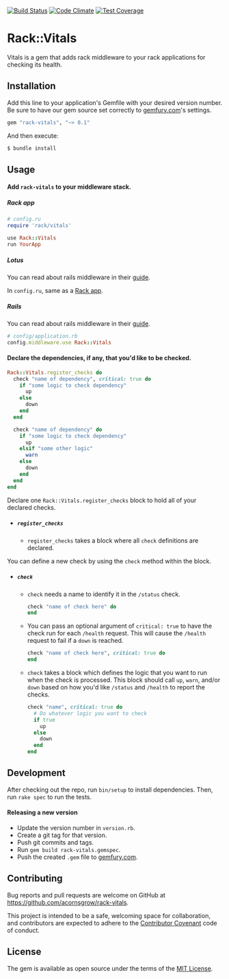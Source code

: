 [![Build Status](https://travis-ci.com/Acornsgrow/rack-vitals.svg?token=4fvrruF3QcAS3qNYjLiE)](https://travis-ci.com/Acornsgrow/rack-vitals)
[![Code Climate](https://codeclimate.com/repos/565f493f9769c16d57000dfa/badges/faec219f166eb3cb676e/gpa.svg)](https://codeclimate.com/repos/565f493f9769c16d57000dfa/feed)
[![Test Coverage](https://codeclimate.com/repos/565f493f9769c16d57000dfa/badges/faec219f166eb3cb676e/coverage.svg)](https://codeclimate.com/repos/565f493f9769c16d57000dfa/coverage)

# Rack::Vitals

Vitals is a gem that adds rack middleware to your rack applications for
checking its health.

## Installation

Add this line to your application's Gemfile with your desired version number.
Be sure to have our gem source set correctly to [gemfury.com](https://gemfury.com)'s settings.

```ruby
gem "rack-vitals", "~> 0.1"
```

And then execute:

```bash
$ bundle install
```

## Usage

#### Add `rack-vitals` to your middleware stack.

##### Rack app

```ruby
# config.ru
require 'rack/vitals'

use Rack::Vitals
run YourApp
```

##### Lotus

You can read about rails middleware in their [guide](http://lotusrb.org/guides/actions/rack-integration/).

In `config.ru`, same as a [Rack app](#rack-app).

##### Rails

You can read about rails middleware in their [guide](http://guides.rubyonrails.org/rails_on_rack.html).

```ruby
# config/application.rb
config.middleware.use Rack::Vitals
```

#### Declare the dependencies, if any, that you'd like to be checked.

```ruby
Rack::Vitals.register_checks do
  check "name of dependency", critical: true do
    if "some logic to check dependency"
      up
    else
      down
    end
  end

  check "name of dependency" do
    if "some logic to check dependency"
      up
    elsif "some other logic"
      warn
    else
      down
    end
  end
end
```

Declare one `Rack::Vitals.register_checks` block to hold all of your declared checks.

* ##### `register_checks`
  * `register_checks` takes a block where all `check` definitions are
    declared.

You can define a new check by using the `check` method within the block.

* ##### `check`
  * `check` needs a name to identify it in the `/status` check.
    ```ruby
    check "name of check here" do
    end
    ```

  * You can pass an optional argument of `critical: true` to have the check run
  for each `/health` request. This will cause the `/health` request to fail if a
  `down` is reached.
    ```ruby
    check "name of check here", critical: true do
    end
    ```

  * `check` takes a block which defines the logic that you want to run when
    the check is processed. This block should call `up`, `warn`,
    and/or `down` based on how you'd like `/status` and `/health` to
    report the checks.
    ```ruby
    check "name", critical: true do
      # Do whatever logic you want to check
      if true
        up
      else
        down
      end
    end
    ```

## Development

After checking out the repo, run `bin/setup` to install dependencies. Then,
run `rake spec` to run the tests.

#### Releasing a new version

- Update the version number in `version.rb`.
- Create a git tag for that version.
- Push git commits and tags.
- Run `gem build rack-vitals.gemspec`.
- Push the created `.gem` file to [gemfury.com](https://gemfury.com).

## Contributing

Bug reports and pull requests are welcome on GitHub at https://github.com/acornsgrow/rack-vitals.

This project is intended to be a safe, welcoming space for collaboration, and
contributors are expected to adhere to the [Contributor Covenant](contributor-covenant.org) code of conduct.

## License

The gem is available as open source under the terms of the [MIT License](http://opensource.org/licenses/MIT).

